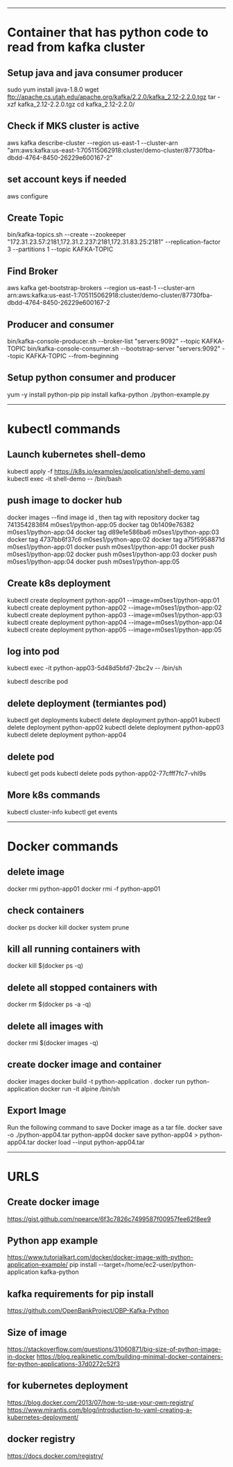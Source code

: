 ------------------------------------------------------------------------------
# Container that has python code to read from kafka cluster


## Setup java and java consumer producer
sudo yum install java-1.8.0
wget ftp://apache.cs.utah.edu/apache.org/kafka/2.2.0/kafka_2.12-2.2.0.tgz
tar -xzf kafka_2.12-2.2.0.tgz
cd kafka_2.12-2.2.0/

## Check if MKS cluster is active
aws kafka describe-cluster --region us-east-1 --cluster-arn "arn:aws:kafka:us-east-1:705115062918:cluster/demo-cluster/87730fba-dbdd-4764-8450-26229e600167-2"

## set account keys if needed
aws configure

## Create Topic
bin/kafka-topics.sh --create --zookeeper "172.31.23.57:2181,172.31.2.237:2181,172.31.83.25:2181" --replication-factor 3 --partitions 1 --topic KAFKA-TOPIC

## Find Broker
aws kafka get-bootstrap-brokers --region us-east-1 --cluster-arn arn:aws:kafka:us-east-1:705115062918:cluster/demo-cluster/87730fba-dbdd-4764-8450-26229e600167-2

## Producer and consumer
bin/kafka-console-producer.sh --broker-list "servers:9092" --topic KAFKA-TOPIC
bin/kafka-console-consumer.sh --bootstrap-server "servers:9092" --topic KAFKA-TOPIC --from-beginning

## Setup python consumer and producer
yum -y install python-pip
pip install kafka-python
./python-example.py

---------------------------------------------------


# kubectl commands

## Launch kubernetes shell-demo
kubectl apply -f https://k8s.io/examples/application/shell-demo.yaml
kubectl exec -it shell-demo -- /bin/bash


## push image to docker hub
docker images
--find image id , then tag with repository
docker tag 7413542836f4 m0ses1/python-app:05
docker tag 0b1409e76382 m0ses1/python-app:04
docker tag d89e1e586ba6 m0ses1/python-app:03
docker tag 4737bb6f37c6 m0ses1/python-app:02
docker tag a75f5958871d m0ses1/python-app:01
docker push m0ses1/python-app:01
docker push m0ses1/python-app:02
docker push m0ses1/python-app:03
docker push m0ses1/python-app:04
docker push m0ses1/python-app:05






## Create k8s deployment 
kubectl create deployment python-app01 --image=m0ses1/python-app:01
kubectl create deployment python-app02 --image=m0ses1/python-app:02
kubectl create deployment python-app03 --image=m0ses1/python-app:03
kubectl create deployment python-app04 --image=m0ses1/python-app:04
kubectl create deployment python-app05 --image=m0ses1/python-app:05

## log into pod
kubectl exec -it python-app03-5d48d5bfd7-2bc2v -- /bin/sh

kubectl describe pod

## delete deployment (termiantes pod)
kubectl get deployments
kubectl delete deployment python-app01
kubectl delete deployment python-app02
kubectl delete deployment python-app03
kubectl delete deployment python-app04

## delete pod
kubectl get pods
kubectl delete pods python-app02-77cfff7fc7-vhl9s

## More k8s commands
kubectl cluster-info
kubectl get events


--------------------------------------------------
# Docker commands

## delete image
docker rmi python-app01
docker rmi -f python-app01

## check containers 
docker ps
docker kill 
docker system prune

## kill all running containers with 
docker kill $(docker ps -q)

## delete all stopped containers with 
docker rm $(docker ps -a -q)

## delete all images with 
docker rmi $(docker images -q)

## create docker image and container
docker images
docker build -t python-application .
docker run python-application
docker run -it alpine /bin/sh


## Export Image
Run the following command to save Docker image as a tar file.
docker save -o ./python-app04.tar python-app04
docker save python-app04 > python-app04.tar
docker load --input python-app04.tar


--------------------------------------------------
# URLS


## Create docker image
https://gist.github.com/npearce/6f3c7826c7499587f00957fee62f8ee9

## Python app example
https://www.tutorialkart.com/docker/docker-image-with-python-application-example/
pip install --target=/home/ec2-user/python-application kafka-python


## kafka requirements for pip install 
https://github.com/OpenBankProject/OBP-Kafka-Python

## Size of image
https://stackoverflow.com/questions/31060871/big-size-of-python-image-in-docker
https://blog.realkinetic.com/building-minimal-docker-containers-for-python-applications-37d0272c52f3


## for kubernetes deployment
https://blog.docker.com/2013/07/how-to-use-your-own-registry/
https://www.mirantis.com/blog/introduction-to-yaml-creating-a-kubernetes-deployment/

## docker registry
https://docs.docker.com/registry/
